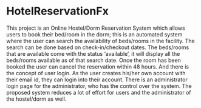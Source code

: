 # HotelReservationFx

This project is an Online Hostel/Dorm Reservation System which allows users to book their bed/room in the dorm; this is an automated system where the user can search the availability of beds/rooms in the facility. The search can be done based on check-in/checkout dates. The beds/rooms that are available come with the status ‘available’, it will display all the beds/rooms available as of that search date. Once the room has been booked the user can cancel the reservation within 48 hours. And there is the concept of user login. As the user creates his/her own account with their email id, they can login into their account. There is an administrator login page for the administrator, who has the control over the system. The proposed system reduces a lot of effort for users and the administrator of the hostel/dorm as well. 
